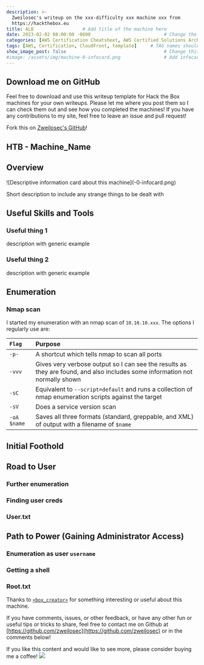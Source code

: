 ```yaml
---
description: >-
  Zweilosec's writeup on the xxx-difficulty xxx machine xxx from 
  https://hackthebox.eu
title: ALB                  # Add title of the machine here
date: 2023-02-02 08:00:00 -0600                           # Change the date to match completion date
categories: [AWS Certification Cheatsheet, AWS Certified Solutions Architect – Professional]                     # Change Templates to Writeup
tags: [AWS, Certification, CloudFront, template]     # TAG names should always be lowercase; replace template with writeup, and add relevant tags
show_image_post: false                                    # Change this to true
#image: /assets/img/machine-0-infocard.png                # Add infocard image here for post preview image
---
```



## Download me on GitHub

Feel free to download and use this writeup template for Hack the Box machines for your own writeups.  Please let me where you post them so I can check them out and see how you completed the machines!  If you have any contributions to my site, feel free to leave an issue and pull request!

Fork this on [Zweilosec's GitHub](https://github.com/zweilosec)!

## HTB - Machine_Name

## Overview

![Descriptive information card about this machine](<machine>-0-infocard.png)

Short description to include any strange things to be dealt with

## Useful Skills and Tools

### Useful thing 1

description with generic example

### Useful thing 2

description with generic example

## Enumeration

### Nmap scan

I started my enumeration with an nmap scan of `10.10.10.xxx`.  The options I regularly use are:

| `Flag` | Purpose |
| :--- | :--- |
| `-p-` | A shortcut which tells nmap to scan all ports |
| `-vvv` | Gives very verbose output so I can see the results as they are found, and also includes some information not normally shown |
| `-sC` | Equivalent to `--script=default` and runs a collection of nmap enumeration scripts against the target |
| `-sV` | Does a service version scan |
| `-oA $name` | Saves all three formats \(standard, greppable, and XML\) of output with a filename of `$name` |

## Initial Foothold

## Road to User

### Further enumeration

### Finding user creds

### User.txt

## Path to Power \(Gaining Administrator Access\)

### Enumeration as user `username`

### Getting a shell

### Root.txt

Thanks to [`<box_creator>`](https://www.hackthebox.eu/home/users/profile/<profile_num>) for something interesting or useful about this machine.

If you have comments, issues, or other feedback, or have any other fun or useful tips or tricks to share, feel free to contact me on Github at [https://github.com/zweilosec](https://github.com/zweilosec) or in the comments below!

If you like this content and would like to see more, please consider buying me a coffee! <a href="https://www.buymeacoffee.com/zweilosec"><img src="https://img.buymeacoffee.com/button-api/?text=Buy me a coffee&emoji=&slug=zweilosec&button_colour=FFDD00&font_colour=000000&font_family=Lato&outline_colour=000000&coffee_colour=ffffff"></a>

